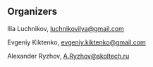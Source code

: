 
## Organizers

Ilia Luchnikov, luchnikovilya@gmail.com

Evgeniy Kiktenko, evgeniy.kiktenko@gmail.com

Alexander Ryzhov, A.Ryzhov@skoltech.ru
